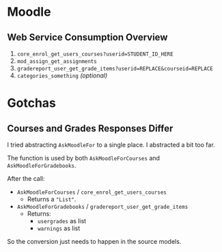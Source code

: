 # Moodle

## Web Service Consumption Overview

1. `core_enrol_get_users_courses?userid=STUDENT_ID_HERE`
2. `mod_assign_get_assignments`
3. `gradereport_user_get_grade_items?userid=REPLACE&courseid=REPLACE`
4. `categories_something` *(optional)*


# Gotchas
## Courses and Grades Responses Differ
I tried abstracting `AskMoodleFor` to a single place.
I abstracted a bit too far.

The function is used by both `AskMoodleForCourses`
and `AskMoodleForGradebooks`.

After the call:

* `AskMoodleForCourses` / `core_enrol_get_users_courses`
  * Returns a `"List"`.
* `AskMoodleForGradebooks` / `gradereport_user_get_grade_items`
  * Returns:
    * `usergrades` as list
    * `warnings` as list

So the conversion just needs to happen in the source models.

